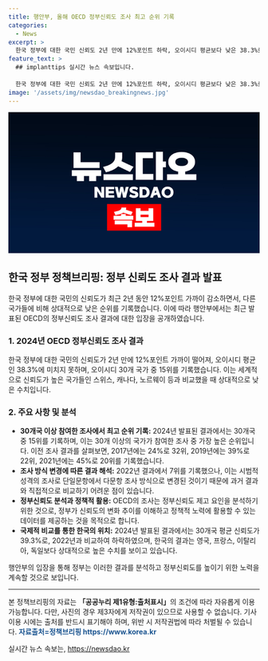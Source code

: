 ```yaml
---
title: 행안부, 올해 OECD 정부신뢰도 조사 최고 순위 기록
categories:
  - News
excerpt: >
  한국 정부에 대한 국민 신뢰도 2년 만에 12%포인트 하락, 오이시디 평균보다 낮은 38.3%로 15위 - 행안부, 2024년 OECD 조사 결과 발표. 30개국 중 15위는 최고 순위, 신뢰도 변화 추이를 이해하고 정책에 활용할 데이터로 분석. 2022년 결과는 단일문항에서 다문항으로 개편된 조사로 비교 어렵다고 설명. 영국, 프랑스, 이탈리아, 독일보다는 높지만, 평균 대비 하락함. (자료출처: 정책브리핑 www.korea.kr)
feature_text: >
  ## implanttips 실시간 뉴스 속보입니다.

  한국 정부에 대한 국민 신뢰도 2년 만에 12%포인트 하락, 오이시디 평균보다 낮은 38.3%로 15위 - 행안부, 2024년 OECD 조사 결과 발표. 30개국 중 15위는 최고 순위, 신뢰도 변화 추이를 이해하고 정책에 활용할 데이터로 분석. 2022년 결과는 단일문항에서 다문항으로 개편된 조사로 비교 어렵다고 설명. 영국, 프랑스, 이탈리아, 독일보다는 높지만, 평균 대비 하락함. (자료출처: 정책브리핑 www.korea.kr)
image: '/assets/img/newsdao_breakingnews.jpg'
---
```


<p><img src="/assets/img/newsdao_breakingnews.jpg" alt="implanttips 속보" /></p>

<h2 data-ke-size="size26">한국 정부 정책브리핑: 정부 신뢰도 조사 결과 발표</h2>

<p data-ke-size="size16">한국 정부에 대한 국민의 신뢰도가 최근 2년 동안 12%포인트 가까이 감소하면서, 다른 국가들에 비해 상대적으로 낮은 순위를 기록했습니다. 이에 따라 행안부에서는 최근 발표된 OECD의 정부신뢰도 조사 결과에 대한 입장을 공개하였습니다.</p>

<h3>1. 2024년 OECD 정부신뢰도 조사 결과</h3>

<p data-ke-size="size16">한국 정부에 대한 국민의 신뢰도가 2년 만에 12%포인트 가까이 떨어져, 오이시디 평균인 38.3%에 미치지 못하며, 오이시디 30개 국가 중 15위를 기록했습니다. 이는 세계적으로 신뢰도가 높은 국가들인 스위스, 캐나다, 노르웨이 등과 비교했을 때 상대적으로 낮은 수치입니다.</p>

<h3>2. 주요 사항 및 분석</h3>

<ul>
    <li><b>30개국 이상 참여한 조사에서 최고 순위 기록:</b> 2024년 발표된 결과에서는 30개국 중 15위를 기록하며, 이는 30개 이상의 국가가 참여한 조사 중 가장 높은 순위입니다. 이전 조사 결과를 살펴보면, 2017년에는 24%로 32위, 2019년에는 39%로 22위, 2021년에는 45%로 20위를 기록했습니다.</li>
    <li><b>조사 방식 변경에 따른 결과 해석:</b> 2022년 결과에서 7위를 기록했으나, 이는 시범적 성격의 조사로 단일문항에서 다문항 조사 방식으로 변경된 것이기 때문에 과거 결과와 직접적으로 비교하기 어려운 점이 있습니다.</li>
    <li><b>정부신뢰도 분석과 정책적 활용:</b> OECD의 조사는 정부신뢰도 제고 요인을 분석하기 위한 것으로, 정부가 신뢰도의 변화 추이를 이해하고 정책적 노력에 활용할 수 있는 데이터를 제공하는 것을 목적으로 합니다.</li>
    <li><b>국제적 비교를 통한 한국의 위치:</b> 2024년 발표된 결과에서는 30개국 평균 신뢰도가 39.3%로, 2022년과 비교하여 하락하였으며, 한국의 결과는 영국, 프랑스, 이탈리아, 독일보다 상대적으로 높은 수치를 보이고 있습니다. </li>
</ul>

<p data-ke-size="size16">행안부의 입장을 통해 정부는 이러한 결과를 분석하고 정부신뢰도를 높이기 위한 노력을 계속할 것으로 보입니다.</p>

<hr>

<p data-ke-size="size16">본 정책브리핑의 자료는 <b>「공공누리 제1유형:출처표시」</b>의 조건에 따라 자유롭게 이용 가능합니다. 다만, 사진의 경우 제3자에게 저작권이 있으므로 사용할 수 없습니다. 기사 이용 시에는 출처를 반드시 표기해야 하며, 위반 시 저작권법에 따라 처벌될 수 있습니다. <b><span style="color: #1a5490;">자료출처=정책브리핑 https://www.korea.kr</span></b></p>
실시간 뉴스 속보는, <a href="https://newsdao.kr" rel="dofollow">https://newsdao.kr</a>


